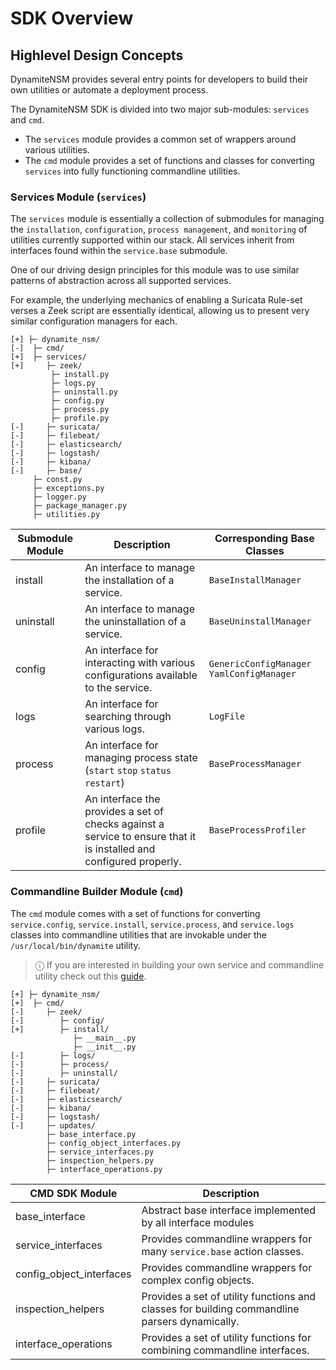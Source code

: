 # SDK Overview


## Highlevel Design Concepts

DynamiteNSM provides several entry points for developers to build their own utilities or automate a deployment process.

The DynamiteNSM SDK is divided into two major sub-modules: `services` and `cmd`.

- The `services` module provides a common set of wrappers around various utilities.
- The `cmd` module provides a set of functions and classes for converting `services` into fully functioning commandline utilities. 

### Services Module (`services`)
The `services` module is essentially a collection of submodules for managing the `installation`, `configuration`, `process management`, 
and `monitoring` of utilities currently supported within our stack. 
All services inherit from interfaces found within the `service.base` submodule.

One of our driving design principles for this module was to use similar patterns of abstraction across all supported services.

For example, the underlying mechanics of enabling a Suricata Rule-set verses a Zeek script are essentially identical, allowing us to present very
similar configuration managers for each.

```text
[+] ├─ dynamite_nsm/ 
[-]  ├─ cmd/
[+]  ├─ services/
[+]     ├─ zeek/
         ├─ install.py
         ├─ logs.py
         ├─ uninstall.py
         ├─ config.py
         ├─ process.py
         ├─ profile.py
[-]     ├─ suricata/
[-]     ├─ filebeat/
[-]     ├─ elasticsearch/
[-]     ├─ logstash/
[-]     ├─ kibana/
[-]     ├─ base/
     ├─ const.py
     ├─ exceptions.py
     ├─ logger.py
     ├─ package_manager.py
     ├─ utilities.py
```

| Submodule Module | Description                                                                                                         | Corresponding Base Classes                 |
|---------------|---------------------------------------------------------------------------------------------------------------------|--------------------------------------------|
| install       | An interface to manage the installation of a service.                                                               | `BaseInstallManager`                       |
| uninstall     | An interface to manage the uninstallation of a service.                                                             | `BaseUninstallManager`                     |
| config        | An interface for interacting with various configurations available to the service.                                  | `GenericConfigManager` `YamlConfigManager` |
| logs          | An interface for searching through various logs.                                                                    | `LogFile`                                  |
| process       | An interface for managing process state (`start` `stop` `status` `restart`)                                         | `BaseProcessManager`                       |
| profile       | An interface the provides a set of checks against a service to ensure that it is installed and configured properly. | `BaseProcessProfiler`                      |

### Commandline Builder Module (`cmd`)

The `cmd` module comes with a set of functions for converting  `service.config`, `service.install`, `service.process`, and `service.logs` classes into
commandline utilities that are invokable under the `/usr/local/bin/dynamite` utility. 

> ⓘ If you are interested in building your own service and commandline utility check out this [guide](/guides/developers/02_build_a_commandline_utility).


```text
[+] ├─ dynamite_nsm/ 
[+]  ├─ cmd/
[-]     ├─ zeek/
[-]        ├─ config/
[+]        ├─ install/
              ├─ __main__.py
              ├─ __init__.py
[-]        ├─ logs/
[-]        ├─ process/
[-]        ├─ uninstall/
[-]     ├─ suricata/
[-]     ├─ filebeat/
[-]     ├─ elasticsearch/
[-]     ├─ kibana/
[-]     ├─ logstash/
[-]     ├─ updates/
        ├─ base_interface.py
        ├─ config_object_interfaces.py
        ├─ service_interfaces.py
        ├─ inspection_helpers.py
        ├─ interface_operations.py
```


| CMD SDK Module           | Description                                                                                   |
|--------------------------|-----------------------------------------------------------------------------------------------|
| base_interface           | Abstract base interface implemented by all interface modules                                  |
| service_interfaces       | Provides commandline wrappers for many `service.base` action classes.                         |
| config_object_interfaces | Provides commandline wrappers for complex config objects.                                     |
| inspection_helpers       | Provides a set of utility functions and classes for building commandline parsers dynamically. |
| interface_operations     | Provides a set of utility functions for combining commandline interfaces.                     |
